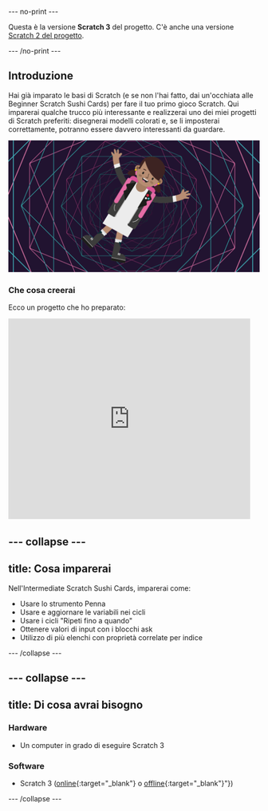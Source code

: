 --- no-print ---

Questa è la versione **Scratch 3** del progetto. C'è anche una versione [Scratch 2 del progetto](https://projects.raspberrypi.org/it-IT/projects/cd-intermediate-scratch-sushi-scratch2).

--- /no-print ---

## Introduzione

Hai già imparato le basi di Scratch (e se non l'hai fatto, dai un'occhiata alle Beginner Scratch Sushi Cards) per fare il tuo primo gioco Scratch. Qui imparerai qualche trucco più interessante e realizzerai uno dei miei progetti di Scratch preferiti: disegnerai modelli colorati e, se li imposterai correttamente, potranno essere davvero interessanti da guardare.

![](images/banner.png)

### Che cosa creerai

Ecco un progetto che ho preparato:

<div class="scratch-preview">
  <iframe allowtransparency="true" width="485" height="402" src="https://scratch.mit.edu/projects/embed/205355399/?autostart=false" frameborder="0"></iframe>
</div>

--- collapse ---
---
title: Cosa imparerai
---

Nell'Intermediate Scratch Sushi Cards, imparerai come:

+ Usare lo strumento Penna
+ Usare e aggiornare le variabili nei cicli
+ Usare i cicli "Ripeti fino a quando"
+ Ottenere valori di input con i blocchi ask
+ Utilizzo di più elenchi con proprietà correlate per indice

--- /collapse ---

--- collapse ---
---
title: Di cosa avrai bisogno
---

### Hardware

+ Un computer in grado di eseguire Scratch 3

### Software

+ Scratch 3 ([online](https://scratch.mit.edu/projects/editor/){:target="_blank"} o [offline](https://scratch.mit.edu/download/){:target="_blank"}"})

--- /collapse ---